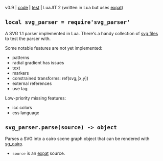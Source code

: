 v0.9 | [code](http://code.google.com/p/lua-files/source/browse/svg_parser.lua) | [test](http://code.google.com/p/lua-files/source/browse/svg_parser_test.lua) | LuaJIT 2 (written in Lua but uses [expat](expat.md))

## `local svg_parser = require'svg_parser'` ##

A SVG 1.1 parser implemented in Lua. There's a handy collection of [svg files](http://code.google.com/p/lua-files/source/browse?repo=media#hg%2Fsvg) to test the parser with.

Some notable features are not yet implemented:
  * patterns
  * radial gradient has issues
  * text
  * markers
  * constrained transforms: ref(svg,[x,y])
  * external references
  * use tag

Low-priority missing features:
  * icc colors
  * css language

## `svg_parser.parse(source) -> object` ##

Parses a SVG into a cairo scene graph object that can be rendered with [sg\_cairo](sg_cairo.md). <br>
<ul><li><code>source</code> is an <a href='expat.md'>expat</a> source.